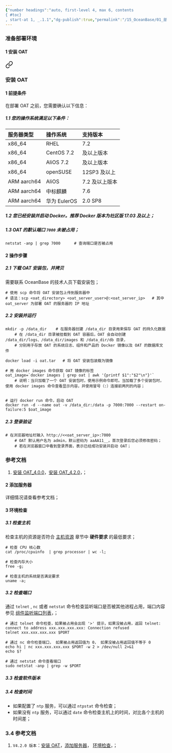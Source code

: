 ```yaml
---
{"number headings":"auto, first-level 4, max 6, contents
{ #toc}
, start-at 1, _.1.1","dg-publish":true,"permalink":"/15_OceanBase/01_部署 OceanBase 数据库/部署，管理 OCP/准备部署环境/","dgPassFrontmatter":true}
---
```



### 准备部署环境
#### 1 安装 OAT 

<div class="transclusion internal-embed is-loaded"><a class="markdown-embed-link" href="/15-ocean-base/01-ocean-base/oat/oat/" aria-label="Open link"><svg xmlns="http://www.w3.org/2000/svg" width="24" height="24" viewBox="0 0 24 24" fill="none" stroke="currentColor" stroke-width="2" stroke-linecap="round" stroke-linejoin="round" class="svg-icon lucide-link"><path d="M10 13a5 5 0 0 0 7.54.54l3-3a5 5 0 0 0-7.07-7.07l-1.72 1.71"></path><path d="M14 11a5 5 0 0 0-7.54-.54l-3 3a5 5 0 0 0 7.07 7.07l1.71-1.71"></path></svg></a><div class="markdown-embed">





### 安装 OAT
#### 1 前提条件
在部署 OAT 之前，您需要确认以下信息：

##### 1.1 您的操作系统满足以下条件：
| 服务器类型   | 操作系统 |   支持版本 |
| :------------- | :---------- | :------------ |
| x86_64 |   RHEL   | 7.2  |    及以上版本 |
| x86_64  |   	CentOS 	7.2  |    及以上版本  |   
| x86_64  |   	AliOS 	7.2  |    及以上版本  |   
| x86_64  |   	openSUSE   |   	12SP3 及以上 |   
| ARM aarch64  |   	AliOS   |   	7.2 及以上版本 |   
| ARM aarch64  |   	中标麒麟  |   	7.6 |   
| ARM aarch64  |   	华为 EulerOS  |   	2.0 SP8 |   

##### 1.2 您已经安装并启动 Docker。推荐 Docker 版本为社区版 17.03 及以上；

##### 1.3 OAT 的默认端口 `7000` 未被占用；
```shell
netstat -anp | grep 7000      # 查询端口是否被占用
```


#### 2 操作步骤 
##### 2.1 下载 OAT 安装包，并拷贝
需要联系 OceanBase 的技术人员下载安装包；

```shell
# 使用 scp 命令将 OAT 安装包上传到服务器中
# 语法：scp <oat_directory> <oat_server_user>@:<oat_server_ip>   # 其中 oat_server 为部署 OAT 的服务器的 IP 地址

```


##### 2.2 安装并运行

```shell
mkdir -p /data_dir    # 在服务器创建 /data_dir 目录用来保存 OAT 的持久化数据
	# 在 /data_dir 目录被挂载到 OAT 容器后，OAT 会自动创建 /data_dir/logs、/data_dir/images 和 /data_dir/db 目录，
	# 分别用于存放 OAT 的系统日志、组件和产品的 Docker 镜像以及 OAT 的数据库文件

docker load -i oat.tar   # 将 OAT 安装包装载为镜像

# 用 docker images 命令获取 OAT 镜像的标签
oat_image=`docker images | grep oat | awk '{printf $1":"$2"\n"}'`
	# 说明：当只加载了一个 OAT 安装包时，使用示例命令即可。当加载了多个安装包时，使用 docker images 命令查看显示内容，并使用冒号（:）连接前两列的内容；


# 运行 docker run 命令，启动 OAT
docker run -d --name oat -v /data_dir:/data -p 7000:7000 --restart on-failure:5 $oat_image
```

##### 2.3 登录验证

```shell 
# 在浏览器地址栏输入 http://<<oat_server_ip>:7000
	# OAT 默认用户名为 admin，默认密码为 aaAA11__。首次登录后您必须修改密码；
	# 若在浏览器窗口中看到登录界面，表示已经成功安装并启动 OAT；
```



### 参考文档
1. [安装 OAT_4.0.0](https://www.oceanbase.com/docs/enterprise-oat-doc-cn-10000000001092535)，[安装 OAT_4.2.0](https://www.oceanbase.com/docs/enterprise-oceanbase-ocp-cn-1000000000125877)，；





</div></div>


#### 2 添加服务器
详细情况请查看参考文档；

#### 3 环境检查
##### 3.1 检查主机
检查主机的资源是否符合 [主机资源](https://www.oceanbase.com/docs/enterprise-oceanbase-ocp-cn-1000000000126433) 章节中 **硬件要求** 的最低要求；

```shell
# 检查 CPU 核心数
cat /proc/cpuinfo  | grep processor | wc -l;

# 检查内存大小
free -g;

# 检查主机的系统是否满足要求
uname -a;
```


##### 3.2 检查端口
通过 `telnet` , `nc` 或者 `netstat` 命令检查监听端口是否被其他进程占用，端口内容参见 [组件监听端口列表](https://www.oceanbase.com/docs/enterprise-oceanbase-ocp-cn-1000000000125646)，；

```shell
# 通过 telnet 命令检查，如果被占用会出现 '>' 提示，如果没被占用，返回 telnet: connect to address xxx.xxx.xxx.xxx: Connection refused
telnet xxx.xxx.xxx.xxx $PORT

# 通过 nc 命令检查端口， 如果被占用返回值为 0， 如果没被占用返回值不等于 0
echo hi | nc xxx.xxx.xxx.xxx $PORT -w 2 > /dev/null 2>&1
echo $?

# 通过 netstat 命令查看端口
sudo netstat -anp | grep -w $PORT
```


##### 3.3 检查软件版本

##### 3.4 检查时间
-   如果配置了 `ntp` 服务，可以通过 `ntpstat` 命令检查；
-   如果没有 `ntp` 服务，可以通过 `date` 命令检查主机上的时间，对比各个主机的时间差；

### 3.4 参考文档
1. `V4.2.0 版本`：[安装 OAT](https://www.oceanbase.com/docs/enterprise-oceanbase-ocp-cn-1000000000125877)，[添加服务器](https://www.oceanbase.com/docs/enterprise-oceanbase-ocp-cn-1000000000125878)， [环境检查](https://www.oceanbase.com/docs/enterprise-oceanbase-ocp-cn-1000000000125879)，；



